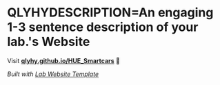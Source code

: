 
# QLYHYDESCRIPTION=An engaging 1-3 sentence description of your lab.'s Website

Visit **[qlyhy.github.io/HUE_Smartcars](https://qlyhy.github.io/HUE_Smartcars)** 🚀

_Built with [Lab Website Template](https://greene-lab.gitbook.io/lab-website-template-docs)_
